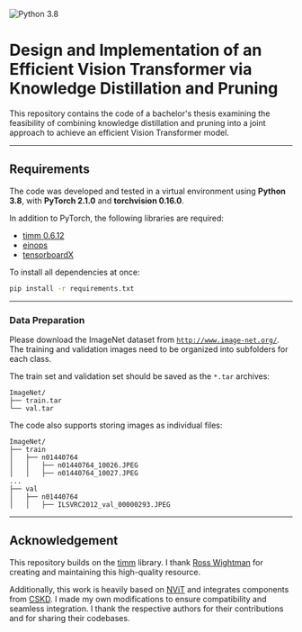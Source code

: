 ![Python 3.8](https://img.shields.io/badge/python-3.8-green.svg)

# Design and Implementation of an Efficient Vision Transformer via Knowledge Distillation and Pruning

This repository contains the code of a bachelor's thesis examining the feasibility of combining knowledge distillation and pruning into a joint approach to achieve an efficient Vision Transformer model.

---

## Requirements

The code was developed and tested in a virtual environment using **Python 3.8**, with **PyTorch 2.1.0** and **torchvision 0.16.0**.

In addition to PyTorch, the following libraries are required:

- [timm 0.6.12](https://github.com/rwightman/pytorch-image-models)  
- [einops](https://github.com/arogozhnikov/einops)  
- [tensorboardX](https://github.com/lanpa/tensorboardX)

To install all dependencies at once:

```bash
pip install -r requirements.txt
```

---


### Data Preparation

Please download the ImageNet dataset from [`http://www.image-net.org/`](http://www.image-net.org/). The training and validation images need to be organized into subfolders for each class.

The train set and validation set should be saved as the `*.tar` archives:

```
ImageNet/
├── train.tar
└── val.tar
```

The code also supports storing images as individual files:

```
ImageNet/
├── train
│   ├── n01440764
│   │   ├── n01440764_10026.JPEG
│   │   ├── n01440764_10027.JPEG
...
├── val
│   ├── n01440764
│   │   ├── ILSVRC2012_val_00000293.JPEG
```


---

## Acknowledgement

This repository builds on the [timm](https://github.com/huggingface/pytorch-image-models) library. I thank [Ross Wightman](https://rwightman.com/) for creating and maintaining this high-quality resource.

Additionally, this work is heavily based on [NViT](https://github.com/NVlabs/NViT) and integrates components from [CSKD](https://github.com/Zzzzz1/CSKD). I made my own modifications to ensure compatibility and seamless integration. I thank the respective authors for their contributions and for sharing their codebases.
